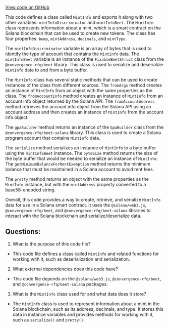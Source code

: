 [View code on GitHub](https://github.com/convergence-rfq/convergence-program-library/rfq/js/generated/accounts/MintInfo.js)

This code defines a class called `MintInfo` and exports it along with two other variables: `mintInfoDiscriminator` and `mintInfoBeet`. The `MintInfo` class represents information about a mint, which is a smart contract on the Solana blockchain that can be used to create new tokens. The class has four properties: `bump`, `mintAddress`, `decimals`, and `mintType`. 

The `mintInfoDiscriminator` variable is an array of bytes that is used to identify the type of account that contains the `MintInfo` data. The `mintInfoBeet` variable is an instance of the `FixableBeetStruct` class from the `@convergence-rfq/beet` library. This class is used to serialize and deserialize `MintInfo` data to and from a byte buffer. 

The `MintInfo` class has several static methods that can be used to create instances of the class from different sources. The `fromArgs` method creates an instance of `MintInfo` from an object with the same properties as the class. The `fromAccountInfo` method creates an instance of `MintInfo` from an account info object returned by the Solana API. The `fromAccountAddress` method retrieves the account info object from the Solana API using an account address and then creates an instance of `MintInfo` from the account info object. 

The `gpaBuilder` method returns an instance of the `GpaBuilder` class from the `@convergence-rfq/beet-solana` library. This class is used to create a Solana program account that contains `MintInfo` data. 

The `serialize` method serializes an instance of `MintInfo` to a byte buffer using the `mintInfoBeet` instance. The `byteSize` method returns the size of the byte buffer that would be needed to serialize an instance of `MintInfo`. The `getMinimumBalanceForRentExemption` method returns the minimum balance that must be maintained in a Solana account to avoid rent fees. 

The `pretty` method returns an object with the same properties as the `MintInfo` instance, but with the `mintAddress` property converted to a base58-encoded string. 

Overall, this code provides a way to create, retrieve, and serialize `MintInfo` data for use in a Solana smart contract. It uses the `@solana/web3.js`, `@convergence-rfq/beet`, and `@convergence-rfq/beet-solana` libraries to interact with the Solana blockchain and serialize/deserialize data.
## Questions: 
 1. What is the purpose of this code file?
- This code file defines a class called `MintInfo` and related functions for working with it, such as deserialization and serialization.

2. What external dependencies does this code have?
- This code file depends on the `@solana/web3.js`, `@convergence-rfq/beet`, and `@convergence-rfq/beet-solana` packages.

3. What is the `MintInfo` class used for and what data does it store?
- The `MintInfo` class is used to represent information about a mint in the Solana blockchain, such as its address, decimals, and type. It stores this data in instance variables and provides methods for working with it, such as `serialize()` and `pretty()`.
